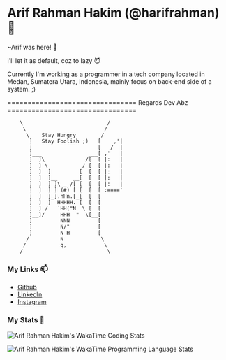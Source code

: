 # Arif Rahman Hakim (@harifrahman) 👋

~Arif was here! 👀

i'll let it as default, coz to lazy :smiling_imp:


Currently I'm working as a programmer in a tech company located in Medan, Sumatera Utara, Indonesia, mainly focus on back-end side of a system. ;)



================================ Regards Dev Abz ================================ 

        \                           /
         \                         /
          \    Stay Hungry        /
           ]   Stay Foolish ;)   [    ,'|
           ]                     [   /  |
           ]___               ___[ ,'   |
           ]  ]\             /[  [ |:   |
           ]  ] \           / [  [ |:   |
           ]  ]  ]         [  [  [ |:   |
           ]  ]  ]__     __[  [  [ |:   |
           ]  ]  ] ]\ _ /[ [  [  [ |:   |
           ]  ]  ] ] (#) [ [  [  [ :===='
           ]  ]  ]_].nHn.[_[  [  [
           ]  ]  ]  HHHHH. [  [  [
           ]  ] /   `HH("N  \ [  [
           ]__]/     HHH  "  \[__[
           ]         NNN         [
           ]         N/"         [
           ]         N H         [
          /          N            \
         /           q,            \
        /                           \

<!-- I love to solve common software-related problem, learning new things, and trying new technologies. I also love playing online mobile games such as [Honkai Impact 3](https://honkaiimpact3.mihoyo.com/asia/en-us/home), [Princess Connect! Re: Dive](https://www.crunchyroll.com/games/princessconnectredive/index.html), and [BanG Dream!](https://en.bang-dream.com/). I'm a weeaboo, I like everything about Japanese culture, I like to watch anime, read manga, listen to Japanese music, playing Japanese game, and learn everything about Japanese culture.

### My Tools

- OS : [Fedora](https://getfedora.org/)
- IDE : [Visual Studio Code](https://code.visualstudio.com/) & [Android Studio](https://developer.android.com/studio)
- Text Editor : [Vim](https://www.vim.org/) & [NeoVim](https://neovim.io/)
- Version Control : [Git](https://git-scm.com/)

### My Solution Stack

- OS : [CentOS](https://www.centos.org/) (planning to switch to [Rocky Linux](https://rockylinux.org/))
- Server : [Nginx](https://nginx.org/en/)
- Container : [Docker](https://www.docker.com/), [Alpine Linux](https://hub.docker.com/_/alpine/)
- Database : [MariaDB](https://mariadb.org/) or [PostgreSQL](https://www.postgresql.org/)
- Backend : [PHP](https://www.php.net/), [Laravel](https://laravel.com/)
- Web Frontend : [NodeJS](https://nodejs.org/en/), [Typescript](https://www.typescriptlang.org/), [VueJS](https://vuejs.org/), [NuxtJS](https://nuxtjs.org/), [Vuetify](https://vuetifyjs.com/)
- Mobile Frontend : [Java](https://www.java.com/en/), [Android](https://www.android.com/)

### My Current Interest

- [Linux Kernel](https://github.com/torvalds/linux) (I want to learn about linux kernel module)
- C (My favorite programming language)
- [Golang](https://golang.org/) (Sometimes, I learn Golang in my free time)
- [OpenGL](https://www.opengl.org/) (I want to know how computer process and display graphics)
- [Unity](https://unity.com/) (I'm planning to learn and create basic 2D platformer games)
- [Rocky Linux](https://rockylinux.org/) (Future OS choice for my solution stack)
- [Deno](https://deno.land/) (Future NodeJS replacement ?) -->

### My Links 📫

<!-- - [Website](https://lalalayeyeye.github.io/) -->
- [Github](https://github.com/harifrahman)
- [LinkedIn](https://www.linkedin.com/in/arif-rahman-hakim/)
- [Instagram](https://www.instagram.com/arifrahmn_h/)


### My Stats 🌱

![Arif Rahman Hakim's WakaTime Coding Stats](https://wakatime.com/share/@fff83dc0-05e9-417e-8929-1a016e238a8e/9aded681-ced5-4f17-ae26-37035ce9271e.svg)

![Arif Rahman Hakim's WakaTime Programming Language Stats](https://wakatime.com/share/@fff83dc0-05e9-417e-8929-1a016e238a8e/7fd6b9ce-1d34-486e-8812-b0819da2d718.svg)



